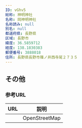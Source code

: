 ```yaml
---
ID: vGhv5
総称: 神明神社
名称: 岡神明神社
名称読み: null
別名: null
都道府県: 長野県
区域: 長野市
緯度: 36.5859712
経度: 138.1830383
郵便番号: 3888018
住所: 長野県長野市篠ノ井西寺尾２７３５
---
```


## その他

### 参考URL

| URL | 説明          |
| --- | ------------- |
|     | OpenStreetMap |
